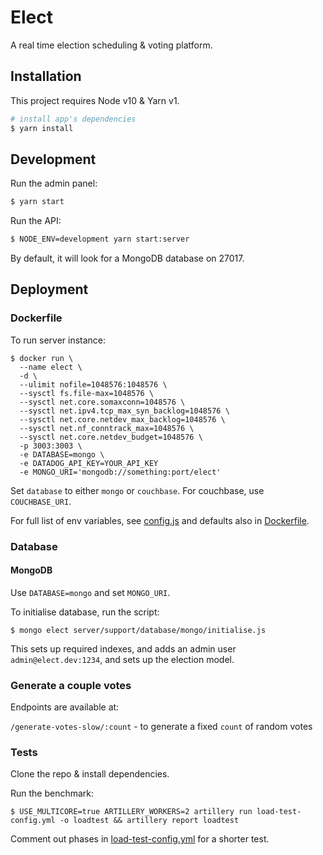 # Elect

A real time election scheduling & voting platform.

## Installation

This project requires Node v10 & Yarn v1.

``` bash
# install app's dependencies
$ yarn install
```

## Development

Run the admin panel:

```bash
$ yarn start
```

Run the API:

```bash
$ NODE_ENV=development yarn start:server
```

By default, it will look for a MongoDB database on 27017.

## Deployment

### Dockerfile

To run server instance:

```
$ docker run \
  --name elect \
  -d \
  --ulimit nofile=1048576:1048576 \
  --sysctl fs.file-max=1048576 \
  --sysctl net.core.somaxconn=1048576 \
  --sysctl net.ipv4.tcp_max_syn_backlog=1048576 \
  --sysctl net.core.netdev_max_backlog=1048576 \
  --sysctl net.nf_conntrack_max=1048576 \
  --sysctl net.core.netdev_budget=1048576 \
  -p 3003:3003 \
  -e DATABASE=mongo \
  -e DATADOG_API_KEY=YOUR_API_KEY
  -e MONGO_URI='mongodb://something:port/elect'
```

Set `database` to either `mongo` or `couchbase`. For couchbase, use `COUCHBASE_URI`.

For full list of env variables, see [config.js](server/config.js) and defaults also in [Dockerfile](./Dockerfile).

### Database

#### MongoDB

Use `DATABASE=mongo` and set `MONGO_URI`.

To initialise database, run the script:

```
$ mongo elect server/support/database/mongo/initialise.js
```

This sets up required indexes, and adds an admin user `admin@elect.dev:1234`, and sets up the election model.

### Generate a couple votes

Endpoints are available at:

`/generate-votes-slow/:count` - to generate a fixed `count` of random votes

### Tests

Clone the repo & install dependencies.

Run the benchmark:
```
$ USE_MULTICORE=true ARTILLERY_WORKERS=2 artillery run load-test-config.yml -o loadtest && artillery report loadtest
```


Comment out phases in [load-test-config.yml](./load-test-config.yml) for a shorter test.
